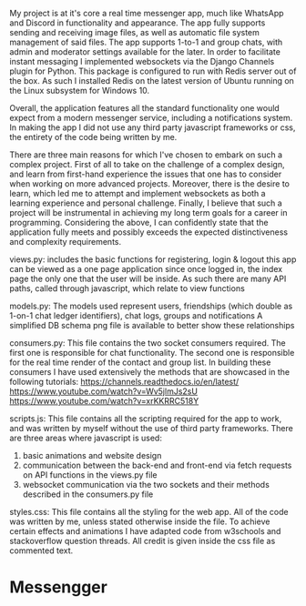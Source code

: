 My project is at it's core a real time messenger app, much like WhatsApp and Discord in functionality and appearance.
The app fully supports sending and receiving image files, as well as automatic file system management of said files.
The app supports 1-to-1 and group chats, with admin and moderator settings available for the later.
In order to facilitate instant messaging I implemented websockets via the Django Channels plugin for Python.
This package is configured to run with Redis server out of the box. As such I installed Redis on the latest version of Ubuntu running on
the Linux subsystem for Windows 10.

Overall, the application features all the standard functionality one would expect from a modern messenger service, including a notifications system.
In making the app I did not use any third party javascript frameworks or css, the entirety of the code being written by me.

There are three main reasons for which I've chosen to embark on such a complex project. First of all to take on the challenge of a complex design, and learn
from first-hand experience the issues that one has to consider when working on more advanced projects. Moreover, there is the desire to learn, which led me to
attempt and implement websockets as both a learning experience and personal challenge. Finally, I believe that such a project will be instrumental in achieving
my long term goals for a career in programming. Considering the above, I can confidently state that the application fully meets and possibly
exceeds the expected distinctiveness and complexity requirements.

views.py:
includes the basic functions for registering, login & logout
this app can be viewed as a one page application since once logged in, the index page the only one that the
user will be inside. As such there are many API paths, called through javascript, which relate to view functions

models.py:
The models used represent users, friendships (which double as 1-on-1 chat ledger identifiers), chat logs, groups
and notifications
A simplified DB schema png file is available to better show these relationships

consumers.py:
This file contains the two socket consumers required. The first one is responsible for chat functionality.
The second one is responsible for the real time render of the contact and group list.
In building these consumers I have used extensively the methods that are showcased in the following tutorials:
https://channels.readthedocs.io/en/latest/
https://www.youtube.com/watch?v=Wv5jlmJs2sU
https://www.youtube.com/watch?v=xrKKRRC518Y

scripts.js:
This file contains all the scripting required for the app to work, and was written by myself without the use of
third party frameworks. There are three areas where javascript is used:
1. basic animations and website design
2. communication between the back-end and front-end via fetch requests on API functions in the views.py file
3. websocket communication via the two sockets and their methods described in the consumers.py file

styles.css:
This file contains all the styling for the web app. All of the code was written by me, unless stated otherwise
inside the file. To achieve certain effects and animations I have adapted code from w3schools and stackoverflow
question threads. All credit is given inside the css file as commented text.
# Messengger
